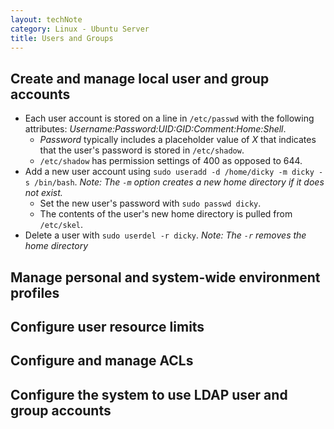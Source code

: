 ```yaml
---
layout: techNote
category: Linux - Ubuntu Server
title: Users and Groups
---
```

## Create and manage local user and group accounts
- Each user account is stored on a line in `/etc/passwd` with the following attributes: *Username:Password:UID:GID:Comment:Home:Shell*.
    - *Password* typically includes a placeholder value of *X* that indicates that the user's password is stored in `/etc/shadow`.
    -  `/etc/shadow` has permission settings of 400 as opposed to 644.
- Add a new user account using `sudo useradd -d /home/dicky -m dicky -s /bin/bash`. 
*Note: The `-m` option creates a new home directory if it does not exist.*
    - Set the new user's password with `sudo passwd dicky`.
    - The contents of the user's new home directory is pulled from `/etc/skel`.
- Delete a user with `sudo userdel -r dicky`. 
*Note: The `-r` removes the home directory*

## Manage personal and system-wide environment profiles

## Configure user resource limits

## Configure and manage ACLs

## Configure the system to use LDAP user and group accounts
